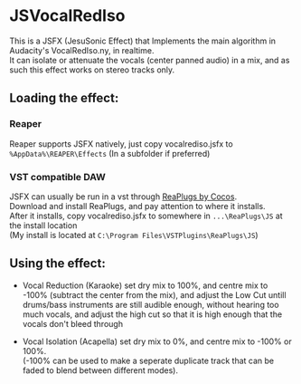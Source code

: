 # JSVocalRedIso
This is a JSFX (JesuSonic Effect) that Implements the main algorithm in Audacity's VocalRedIso.ny, in realtime.  
It can isolate or attenuate the vocals (center panned audio) in a mix, and as such this effect works on stereo tracks only.

## Loading the effect:

### Reaper
Reaper supports JSFX natively, just copy vocalrediso.jsfx to `%AppData%\REAPER\Effects` (In a subfolder if preferred)

### VST compatible DAW
JSFX can usually be run in a vst through [ReaPlugs by Cocos](https://www.reaper.fm/reaplugs/).  
Download and install ReaPlugs, and pay attention to where it installs.  
After it installs, copy vocalrediso.jsfx to somewhere in `...\ReaPlugs\JS` at the install location  
(My install is located at `C:\Program Files\VSTPlugins\ReaPlugs\JS`)


## Using the effect:

- Vocal Reduction (Karaoke)
set dry mix to 100%, and centre mix to -100% (subtract the center from the mix), and adjust the Low Cut untill drums/bass
instruments are still audible enough, without hearing too much vocals,
and adjust the high cut so that it is high enough that the vocals don't bleed through

- Vocal Isolation (Acapella)
set dry mix to 0%, and centre mix to -100% or 100%.  
(-100% can be used to make a seperate duplicate track that can be faded to blend between different modes).
